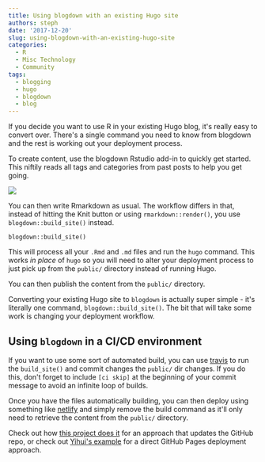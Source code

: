 ```yaml
---
title: Using blogdown with an existing Hugo site
authors: steph
date: '2017-12-20'
slug: using-blogdown-with-an-existing-hugo-site
categories:
  - R
  - Misc Technology
  - Community
tags:
  - blogging
  - hugo
  - blogdown
  - blog
---
```


If you decide you want to use R in your existing Hugo blog, it's really
easy to convert over. There's a single command you need to know from
blogdown and the rest is working out your deployment process.

To create content, use the blogdown Rstudio add-in to quickly get
started. This niftily reads all tags and categories from past posts to
help you get going.

![](../img/usingblogdownaddin.jpg)

You can then write Rmarkdown as usual. The workflow differs in that,
instead of hitting the Knit button or using `rmarkdown::render()`, you
use `blogdown::build_site()` instead.

``` {.r}
blogdown::build_site()
```

This will process all your `.Rmd` and `.md` files and run the `hugo`
command. This works *in place* of `hugo` so you will need to alter your
deployment process to just pick up from the `public/` directory instead
of running Hugo.

You can then publish the content from the `public/` directory.

Converting your existing Hugo site to `blogdown` is actually super
simple - it's literally one command, `blogdown::build_site()`. The bit
that will take some work is changing your deployment workflow.

Using `blogdown` in a CI/CD environment
---------------------------------------

If you want to use some sort of automated build, you can use
[travis](https://travis-ci.org) to run the `build_site()` and commit
changes the `public/` dir changes. If you do this, don't forget to
include `[ci skip]` at the beginning of your commit message to avoid an
infinite loop of builds.

Once you have the files automatically building, you can then deploy
using something like [netlify](https://netlify.com) and simply remove
the build command as it'll only need to retrieve the content from the
`public/` directory.

Check out how [this project does
it](https://github.com/lockedatapublished/blog) for an approach that
updates the GitHub repo, or check out [Yihui's
example](https://github.com/yihui/travis-blogdown) for a direct GitHub
Pages deployment approach.
